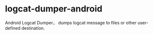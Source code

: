 # logcat-dumper-android
Android Logcat Dumper， dumps logcat message to files or other user-defined destination.
